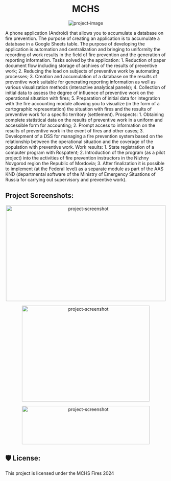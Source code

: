 <h1 align="center" id="title">MCHS</h1>

<p align="center"><img src="https://toplogos.ru/images/logo-mchs.jpg" alt="project-image"></p>

<p id="description">A phone application (Android) that allows you to accumulate a database on fire prevention. The purpose of creating an application is to accumulate a database in a Google Sheets table. The purpose of developing the application is automation and centralization and bringing to uniformity the recording of work results in the field of fire prevention and the generation of reporting information. Tasks solved by the application: 1. Reduction of paper document flow including storage of archives of the results of preventive work; 2. Reducing the load on subjects of preventive work by automating processes; 3. Creation and accumulation of a database on the results of preventive work suitable for generating reporting information as well as various visualization methods (interactive analytical panels); 4. Collection of initial data to assess the degree of influence of preventive work on the operational situation with fires; 5. Preparation of initial data for integration with the fire accounting module allowing you to visualize (in the form of a cartographic representation) the situation with fires and the results of preventive work for a specific territory (settlement). Prospects: 1. Obtaining complete statistical data on the results of preventive work in a uniform and accessible form for accounting; 2. Prompt access to information on the results of preventive work in the event of fires and other cases; 3. Development of a DSS for managing a fire prevention system based on the relationship between the operational situation and the coverage of the population with preventive work. Work results: 1. State registration of a computer program with Rospatent; 2. Introduction of the program (as a pilot project) into the activities of fire prevention instructors in the Nizhny Novgorod region the Republic of Mordovia; 3. After finalization it is possible to implement (at the Federal level) as a separate module as part of the AAS KND (departmental software of the Ministry of Emergency Situations of Russia for carrying out supervisory and preventive work).</p>

<h2>Project Screenshots:</h2>

<p align="center"> <img src="https://i.ibb.co/BBSjpCm/Pics-Art-11-28-07-23-27.jpg" alt="project-screenshot" width="500" height="300/"> </p>

<p align="center"> <img src="https://i.ibb.co/Fq6gKfb/20231128-191319.jpg" alt="project-screenshot" width="400" height="300/"> </p>

<p align="center"> <img src="https://i.ibb.co/R3wCS7B/20231128-191448.jpg" alt="project-screenshot" width="400" height="120/"> </p>

<h2>🛡️ License:</h2>

This project is licensed under the MCHS Fires 2024
